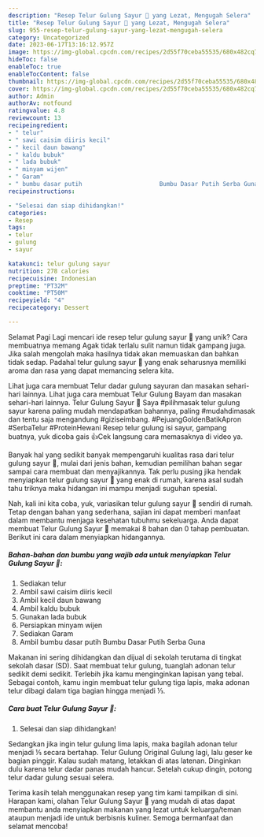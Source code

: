 ```yaml
---
description: "Resep Telur Gulung Sayur 🔆 yang Lezat, Mengugah Selera"
title: "Resep Telur Gulung Sayur 🔆 yang Lezat, Mengugah Selera"
slug: 955-resep-telur-gulung-sayur-yang-lezat-mengugah-selera
category: Uncategorized
date: 2023-06-17T13:16:12.957Z
image: https://img-global.cpcdn.com/recipes/2d55f70ceba55535/680x482cq70/telur-gulung-sayur-foto-resep-utama.jpg
hideToc: false
enableToc: true
enableTocContent: false
thumbnail: https://img-global.cpcdn.com/recipes/2d55f70ceba55535/680x482cq70/telur-gulung-sayur-foto-resep-utama.jpg
cover: https://img-global.cpcdn.com/recipes/2d55f70ceba55535/680x482cq70/telur-gulung-sayur-foto-resep-utama.jpg
author: Admin
authorAv: notfound
ratingvalue: 4.8
reviewcount: 13
recipeingredient:
- " telur"
- " sawi caisim diiris kecil"
- " kecil daun bawang"
- " kaldu bubuk"
- " lada bubuk"
- " minyam wijen"
- " Garam"
- " bumbu dasar putih                      Bumbu Dasar Putih Serba Guna"
recipeinstructions:

- "Selesai dan siap dihidangkan!"
categories:
- Resep
tags:
- telur
- gulung
- sayur

katakunci: telur gulung sayur 
nutrition: 278 calories
recipecuisine: Indonesian
preptime: "PT32M"
cooktime: "PT50M"
recipeyield: "4"
recipecategory: Dessert

---
```



Selamat Pagi Lagi mencari ide resep telur gulung sayur 🔆 yang unik? Cara membuatnya memang Agak tidak terlalu sulit namun tidak gampang juga. Jika salah mengolah maka hasilnya tidak akan memuaskan dan bahkan tidak sedap. Padahal telur gulung sayur 🔆 yang enak seharusnya memiliki aroma dan rasa yang dapat memancing selera kita.


Lihat juga cara membuat Telur dadar gulung sayuran dan masakan sehari-hari lainnya. Lihat juga cara membuat Telur Gulung Bayam dan masakan sehari-hari lainnya. Telur Gulung Sayur 🔆 Saya #pilihmasak telur gulung sayur karena paling mudah mendapatkan bahannya, paling #mudahdimasak dan tentu saja mengandung #giziseimbang. #PejuangGoldenBatikApron #SerbaTelur #ProteinHewani Resep telur gulung isi sayur, gampang buatnya, yuk dicoba gais 👍Cek langsung cara memasaknya di video ya.

Banyak hal yang sedikit banyak mempengaruhi kualitas rasa dari telur gulung sayur 🔆, mulai dari jenis bahan, kemudian pemilihan bahan segar sampai cara membuat dan menyajikannya. Tak perlu pusing jika hendak menyiapkan telur gulung sayur 🔆 yang enak di rumah, karena asal sudah tahu triknya maka hidangan ini mampu menjadi suguhan spesial.


Nah, kali ini kita coba, yuk, variasikan telur gulung sayur 🔆 sendiri di rumah. Tetap dengan bahan yang sederhana, sajian ini dapat memberi manfaat dalam membantu menjaga kesehatan tubuhmu sekeluarga. Anda dapat membuat Telur Gulung Sayur 🔆 memakai 8 bahan dan 0 tahap pembuatan. Berikut ini cara dalam menyiapkan hidangannya.

<!--inarticleads1-->

##### Bahan-bahan dan bumbu yang wajib ada untuk menyiapkan Telur Gulung Sayur 🔆:

1. Sediakan  telur
1. Ambil  sawi caisim diiris kecil
1. Ambil  kecil daun bawang
1. Ambil  kaldu bubuk
1. Gunakan  lada bubuk
1. Persiapkan  minyam wijen
1. Sediakan  Garam
1. Ambil  bumbu dasar putih                      Bumbu Dasar Putih Serba Guna


Makanan ini sering dihidangkan dan dijual di sekolah terutama di tingkat sekolah dasar (SD). Saat membuat telur gulung, tuanglah adonan telur sedikit demi sedikit. Terlebih jika kamu menginginkan lapisan yang tebal. Sebagai contoh, kamu ingin membuat telur gulung tiga lapis, maka adonan telur dibagi dalam tiga bagian hingga menjadi ⅓. 

<!--inarticleads2-->

##### Cara buat Telur Gulung Sayur 🔆:


1. Selesai dan siap dihidangkan!

Sedangkan jika ingin telur gulung lima lapis, maka bagilah adonan telur menjadi ⅕ secara bertahap. Telur Gulung Original Gulung lagi, lalu geser ke bagian pinggir. Kalau sudah matang, letakkan di atas latenan. Dinginkan dulu karena telur dadar panas mudah hancur. Setelah cukup dingin, potong telur dadar gulung sesuai selera. 

Terima kasih telah menggunakan resep yang tim kami tampilkan di sini. Harapan kami, olahan Telur Gulung Sayur 🔆 yang mudah di atas dapat membantu anda menyiapkan makanan yang lezat untuk keluarga/teman ataupun menjadi ide untuk berbisnis kuliner. Semoga bermanfaat dan selamat mencoba!
